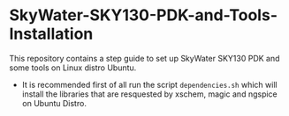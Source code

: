 # SkyWater-SKY130-PDK-and-Tools-Installation
This repository contains a step guide to set up SkyWater SKY130 PDK and some tools on Linux distro Ubuntu.

* It is recommended first of all run the script `dependencies.sh` which will install the libraries that are resquested by xschem, magic and ngspice on Ubuntu Distro.
